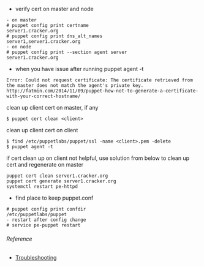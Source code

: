 * verify cert on master and node
```
- on master
# puppet config print certname
server1.cracker.org
# puppet config print dns_alt_names
server1,server1.cracker.org
- on node
# puppet config print --section agent server
server1.cracker.org
```
* when you have issue after running puppet agent -t
```
Error: Could not request certificate: The certificate retrieved from the master does not match the agent's private key.
http://fatmin.com/2014/11/09/puppet-how-not-to-generate-a-certificate-with-your-correct-hostname/
```
clean up client cert on master, if any
```
$ puppet cert clean <client>
```
clean up client cert on client
```
$ find /etc/puppetlabs/puppet/ssl -name <client>.pem -delete
$ puppet agent -t
```
if cert clean up on client not helpful, use solution from below to clean up cert and regenerate on master
```
puppet cert clean server1.cracker.org
puppet cert generate server1.cracker.org
systemctl restart pe-httpd
```
* find place to keep puppet.conf 
```
# puppet config print confdir
/etc/puppetlabs/puppet
- restart after config change
# service pe-puppet restart
```
###### Reference
   * [Troubleshooting](https://docs.puppetlabs.com/guides/troubleshooting.html)
